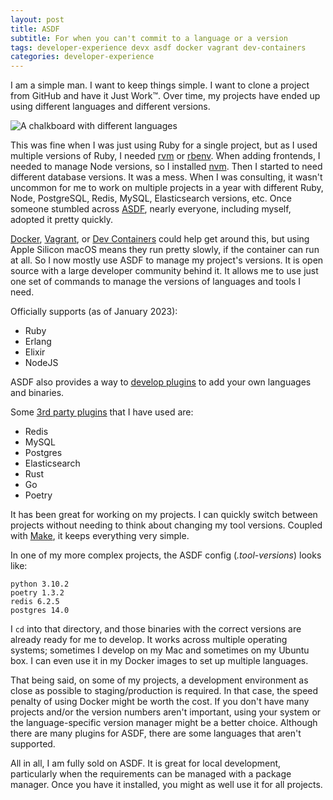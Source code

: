 ```yaml
---
layout: post
title: ASDF
subtitle: For when you can't commit to a language or a version
tags: developer-experience devx asdf docker vagrant dev-containers
categories: developer-experience
---
```


I am a simple man. I want to keep things simple. I want to clone a project from GitHub and have it Just Work™. Over time, my projects have ended up using different languages and different versions.

<p class="center">
    <img src="{{site.baseurl}}/img/2023-01-27-asdf/languages.jpg" alt="A chalkboard with different languages" />
</p>

This was fine when I was just using Ruby for a single project, but as I used multiple versions of Ruby, I needed [rvm](https://rvm.io/) or [rbenv](https://github.com/rbenv/rbenv). When adding frontends, I needed to manage Node versions, so I installed [nvm](https://github.com/nvm-sh/nvm). Then I started to need different database versions. It was a mess. When I was consulting, it wasn't uncommon for me to work on multiple projects in a year with different Ruby, Node, PostgreSQL, Redis, MySQL, Elasticsearch versions, etc. Once someone stumbled across [ASDF](https://asdf-vm.com/), nearly everyone, including myself, adopted it pretty quickly.

[Docker](https://www.docker.com/), [Vagrant](https://www.vagrantup.com/), or [Dev Containers](https://containers.dev/) could help get around this, but using Apple Silicon macOS means they run pretty slowly, if the container can run at all. So I now mostly use ASDF to manage my project's versions. It is open source with a large developer community behind it. It allows me to use just one set of commands to manage the versions of languages and tools I need.

Officially supports (as of January 2023):
- Ruby
- Erlang
- Elixir
- NodeJS

ASDF also provides a way to [develop plugins](https://asdf-vm.com/plugins/create.html) to add your own languages and binaries.

Some [3rd party plugins](https://github.com/asdf-community/) that I have used are:
- Redis
- MySQL
- Postgres
- Elasticsearch
- Rust
- Go
- Poetry

It has been great for working on my projects. I can quickly switch between projects without needing to think about changing my tool versions. Coupled with [Make](https://www.gnu.org/software/make/manual/make.html), it keeps everything very simple.

In one of my more complex projects, the ASDF config (*.tool-versions*) looks like:

```
python 3.10.2
poetry 1.3.2
redis 6.2.5
postgres 14.0
```

I `cd` into that directory, and those binaries with the correct versions are already ready for me to develop. It works across multiple operating systems; sometimes I develop on my Mac and sometimes on my Ubuntu box. I can even use it in my Docker images to set up multiple languages.

That being said, on some of my projects, a development environment as close as possible to staging/production is required. In that case, the speed penalty of using Docker might be worth the cost. If you don't have many projects and/or the version numbers aren't important, using your system or the language-specific version manager might be a better choice. Although there are many plugins for ASDF, there are some languages that aren't supported.

All in all, I am fully sold on ASDF. It is great for local development, particularly when the requirements can be managed with a package manager. Once you have it installed, you might as well use it for all projects. 
